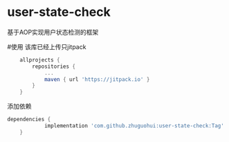 # user-state-check
基于AOP实现用户状态检测的框架

#使用
该库已经上传只jitpack
```groovy
	allprojects {
		repositories {
			...
			maven { url 'https://jitpack.io' }
		}
	}
```
添加依赖
```groovy
dependencies {
	        implementation 'com.github.zhuguohui:user-state-check:Tag'
	}
```
